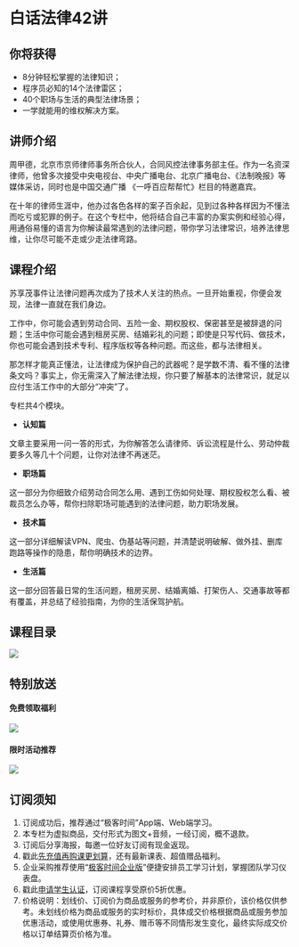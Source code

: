 # 白话法律42讲

## 你将获得

*   8分钟轻松掌握的法律知识；
*   程序员必知的14个法律雷区；
*   40个职场与生活的典型法律场景；
*   一学就能用的维权解决方案。

  

## 讲师介绍

周甲德，北京市京师律师事务所合伙人，合同风控法律事务部主任。作为一名资深律师，他曾多次接受中央电视台、中央广播电台、北京广播电台、《法制晚报》等媒体采访，同时也是中国交通广播 《一呼百应帮帮忙》栏目的特邀嘉宾。

在十年的律师生涯中，他办过各色各样的案子百余起，见到过各种各样因为不懂法而吃亏或犯罪的例子。在这个专栏中，他将结合自己丰富的办案实例和经验心得，用通俗易懂的语言为你解读最常遇到的法律问题，带你学习法律常识，培养法律思维，让你尽可能不走或少走法律弯路。

  

## 课程介绍

苏享茂事件让法律问题再次成为了技术人关注的热点。一旦开始重视，你便会发现，法律一直就在我们身边。

工作中，你可能会遇到劳动合同、五险一金、期权股权、保密甚至是被辞退的问题；生活中你可能会遇到租房买房、结婚彩礼的问题；即使是只写代码、做技术，你也可能会遇到技术专利、程序版权等各种问题。而这些，都与法律相关。

那怎样才能真正懂法，让法律成为保护自己的武器呢？是学数不清、看不懂的法律条文吗？事实上，你无需深入了解法律法规，你只要了解基本的法律常识，就足以应付生活工作中的大部分“冲突”了。

专栏共4个模块。

*   **认知篇**

文章主要采用一问一答的形式，为你解答怎么请律师、诉讼流程是什么、劳动仲裁要多久等几十个问题，让你对法律不再迷茫。

*   **职场篇**

这一部分为你细致介绍劳动合同怎么用、遇到工伤如何处理、期权股权怎么看、被裁员怎么办等，帮你扫除职场可能遇到的法律问题，助力职场发展。

*   **技术篇**

这一部分详细解读VPN、爬虫、伪基站等问题，并清楚说明破解、做外挂、删库跑路等操作的隐患，帮你明确技术的边界。

*   **生活篇**

这一部分回答最日常的生活问题，租房买房、结婚离婚、打架伤人、交通事故等都有覆盖，并总结了经验指南，为你的生活保驾护航。

  

## 课程目录

![](https://static001.geekbang.org/resource/image/0a/10/0a5f38cf4660630c04dbe25f82bac410.jpg)

  

## 特别放送

#### 免费领取福利

[![](https://static001.geekbang.org/resource/image/69/dc/69c52d08278a2164dc5b061ba342a5dc.jpg?wh=960x301)](https://time.geekbang.org/article/427012)

  

#### 限时活动推荐

[![](https://static001.geekbang.org/resource/image/67/a0/6720f5d50b4b38abbf867facdef728a0.png?wh=1035x360)](https://shop18793264.m.youzan.com/wscgoods/detail/2fmoej9krasag5p?dc_ps=2913145716543073286.200001)

  

## 订阅须知

1.  订阅成功后，推荐通过“极客时间”App端、Web端学习。
2.  本专栏为虚拟商品，交付形式为图文+音频，一经订阅，概不退款。
3.  订阅后分享海报，每邀一位好友订阅有现金返现。
4.  戳此[先充值再购课更划算](https://shop18793264.m.youzan.com/wscgoods/detail/2fmoej9krasag5p?scan=1&activity=none&from=kdt&qr=directgoods_1541158976&shopAutoEnter=1)，还有最新课表、超值赠品福利。
5.  企业采购推荐使用“[极客时间企业版](https://b.geekbang.org/?utm_source=geektime&utm_medium=columnintro&utm_campaign=newregister&gk_source=2021020901_gkcolumnintro_newregister)”便捷安排员工学习计划，掌握团队学习仪表盘。
6.  戳此[申请学生认证](https://promo.geekbang.org/activity/student-certificate?utm_source=geektime&utm_medium=caidanlan1)，订阅课程享受原价5折优惠。
7.  价格说明：划线价、订阅价为商品或服务的参考价，并非原价，该价格仅供参考。未划线价格为商品或服务的实时标价，具体成交价格根据商品或服务参加优惠活动，或使用优惠券、礼券、赠币等不同情形发生变化，最终实际成交价格以订单结算页价格为准。
